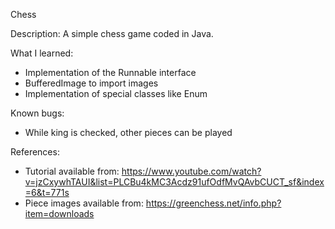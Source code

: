 Chess

Description:
A simple chess game coded in Java.

What I learned:

- Implementation of the Runnable interface
- BufferedImage to import images
- Implementation of special classes like Enum

Known bugs:

- While king is checked, other pieces can be played

References:

- Tutorial available from: https://www.youtube.com/watch?v=jzCxywhTAUI&list=PLCBu4kMC3Acdz91ufOdfMvQAvbCUCT_sf&index=6&t=771s
- Piece images available from: https://greenchess.net/info.php?item=downloads



